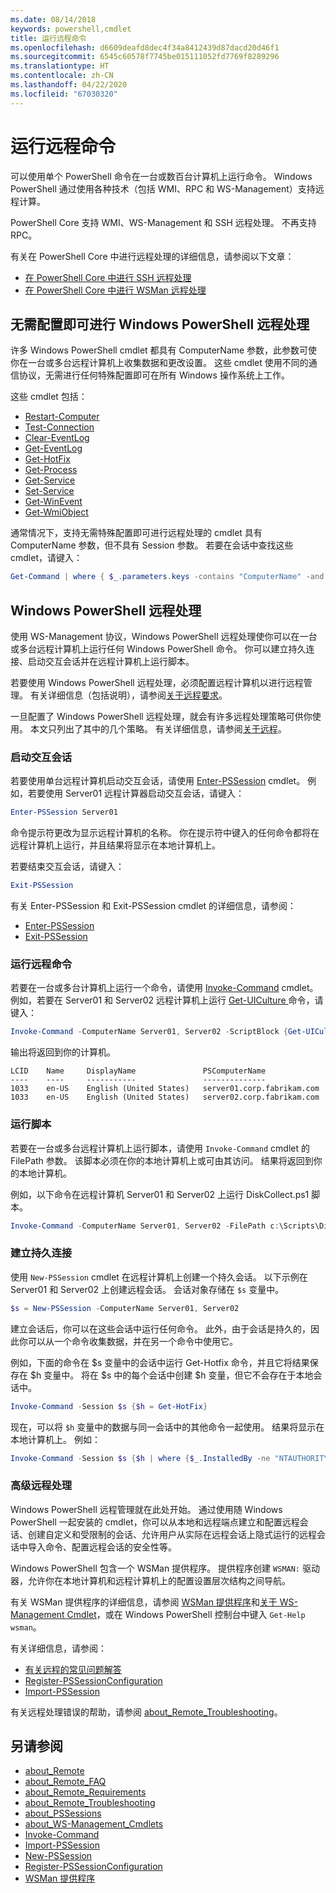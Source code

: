 ```yaml
---
ms.date: 08/14/2018
keywords: powershell,cmdlet
title: 运行远程命令
ms.openlocfilehash: d6609deafd8dec4f34a8412439d87dacd20d46f1
ms.sourcegitcommit: 6545c60578f7745be015111052fd7769f8289296
ms.translationtype: HT
ms.contentlocale: zh-CN
ms.lasthandoff: 04/22/2020
ms.locfileid: "67030320"
---
```

# <a name="running-remote-commands"></a>运行远程命令

可以使用单个 PowerShell 命令在一台或数百台计算机上运行命令。 Windows PowerShell 通过使用各种技术（包括 WMI、RPC 和 WS-Management）支持远程计算。

PowerShell Core 支持 WMI、WS-Management 和 SSH 远程处理。 不再支持 RPC。

有关在 PowerShell Core 中进行远程处理的详细信息，请参阅以下文章：

- [在 PowerShell Core 中进行 SSH 远程处理][ssh-remoting]
- [在 PowerShell Core 中进行 WSMan 远程处理][wsman-remoting]

## <a name="windows-powershell-remoting-without-configuration"></a>无需配置即可进行 Windows PowerShell 远程处理

许多 Windows PowerShell cmdlet 都具有 ComputerName 参数，此参数可使你在一台或多台远程计算机上收集数据和更改设置。 这些 cmdlet 使用不同的通信协议，无需进行任何特殊配置即可在所有 Windows 操作系统上工作。

这些 cmdlet 包括：

- [Restart-Computer](/powershell/module/microsoft.powershell.management/restart-computer)
- [Test-Connection](/powershell/module/microsoft.powershell.management/test-connection)
- [Clear-EventLog](/powershell/module/microsoft.powershell.management/clear-eventlog)
- [Get-EventLog](/powershell/module/microsoft.powershell.management/get-eventlog)
- [Get-HotFix](/powershell/module/microsoft.powershell.management/get-hotfix)
- [Get-Process](/powershell/module/microsoft.powershell.management/get-process)
- [Get-Service](/powershell/module/microsoft.powershell.management/get-service)
- [Set-Service](/powershell/module/microsoft.powershell.management/set-service)
- [Get-WinEvent](/powershell/module/microsoft.powershell.diagnostics/get-winevent)
- [Get-WmiObject](/powershell/module/microsoft.powershell.management/get-wmiobject)

通常情况下，支持无需特殊配置即可进行远程处理的 cmdlet 具有 ComputerName 参数，但不具有 Session 参数。 若要在会话中查找这些 cmdlet，请键入：

```powershell
Get-Command | where { $_.parameters.keys -contains "ComputerName" -and $_.parameters.keys -notcontains "Session"}
```

## <a name="windows-powershell-remoting"></a>Windows PowerShell 远程处理

使用 WS-Management 协议，Windows PowerShell 远程处理使你可以在一台或多台远程计算机上运行任何 Windows PowerShell 命令。 你可以建立持久连接、启动交互会话并在远程计算机上运行脚本。

若要使用 Windows PowerShell 远程处理，必须配置远程计算机以进行远程管理。
有关详细信息（包括说明），请参阅[关于远程要求](/powershell/module/microsoft.powershell.core/about/about_remote_requirements)。

一旦配置了 Windows PowerShell 远程处理，就会有许多远程处理策略可供你使用。
本文只列出了其中的几个策略。 有关详细信息，请参阅[关于远程](/powershell/module/microsoft.powershell.core/about/about_remote)。

### <a name="start-an-interactive-session"></a>启动交互会话

若要使用单台远程计算机启动交互会话，请使用 [Enter-PSSession](/powershell/module/microsoft.powershell.core/enter-pssession) cmdlet。
例如，若要使用 Server01 远程计算器启动交互会话，请键入：

```powershell
Enter-PSSession Server01
```

命令提示符更改为显示远程计算机的名称。 你在提示符中键入的任何命令都将在远程计算机上运行，并且结果将显示在本地计算机上。

若要结束交互会话，请键入：

```powershell
Exit-PSSession
```

有关 Enter-PSSession 和 Exit-PSSession cmdlet 的详细信息，请参阅：

- [Enter-PSSession](/powershell/module/microsoft.powershell.core/enter-pssession)
- [Exit-PSSession](/powershell/module/microsoft.powershell.core/exit-pssession)

### <a name="run-a-remote-command"></a>运行远程命令

若要在一台或多台计算机上运行一个命令，请使用 [Invoke-Command](/powershell/module/microsoft.powershell.core/invoke-command) cmdlet。 例如，若要在 Server01 和 Server02 远程计算机上运行 [Get-UICulture ](/powershell/module/microsoft.powershell.utility/get-uiculture) 命令，请键入：

```powershell
Invoke-Command -ComputerName Server01, Server02 -ScriptBlock {Get-UICulture}
```

输出将返回到你的计算机。

```output
LCID    Name     DisplayName               PSComputerName
----    ----     -----------               --------------
1033    en-US    English (United States)   server01.corp.fabrikam.com
1033    en-US    English (United States)   server02.corp.fabrikam.com
```

### <a name="run-a-script"></a>运行脚本

若要在一台或多台远程计算机上运行脚本，请使用 `Invoke-Command` cmdlet 的 FilePath 参数。 该脚本必须在你的本地计算机上或可由其访问。 结果将返回到你的本地计算机。

例如，以下命令在远程计算机 Server01 和 Server02 上运行 DiskCollect.ps1 脚本。

```powershell
Invoke-Command -ComputerName Server01, Server02 -FilePath c:\Scripts\DiskCollect.ps1
```

### <a name="establish-a-persistent-connection"></a>建立持久连接

使用 `New-PSSession` cmdlet 在远程计算机上创建一个持久会话。 以下示例在 Server01 和 Server02 上创建远程会话。 会话对象存储在 `$s` 变量中。

```powershell
$s = New-PSSession -ComputerName Server01, Server02
```

建立会话后，你可以在这些会话中运行任何命令。 此外，由于会话是持久的，因此你可以从一个命令收集数据，并在另一个命令中使用它。

例如，下面的命令在 $s 变量中的会话中运行 Get-Hotfix 命令，并且它将结果保存在 $h 变量中。 将在 $s 中的每个会话中创建 $h 变量，但它不会存在于本地会话中。

```powershell
Invoke-Command -Session $s {$h = Get-HotFix}
```

现在，可以将 `$h` 变量中的数据与同一会话中的其他命令一起使用。 结果将显示在本地计算机上。 例如：

```powershell
Invoke-Command -Session $s {$h | where {$_.InstalledBy -ne "NTAUTHORITY\SYSTEM"}}
```

### <a name="advanced-remoting"></a>高级远程处理

Windows PowerShell 远程管理就在此处开始。 通过使用随 Windows PowerShell 一起安装的 cmdlet，你可以从本地和远程端点建立和配置远程会话、创建自定义和受限制的会话、允许用户从实际在远程会话上隐式运行的远程会话中导入命令、配置远程会话的安全性等。

Windows PowerShell 包含一个 WSMan 提供程序。 提供程序创建 `WSMAN:` 驱动器，允许你在本地计算机和远程计算机上的配置设置层次结构之间导航。

有关 WSMan 提供程序的详细信息，请参阅 [WSMan 提供程序](https://technet.microsoft.com/library/dd819476.aspx)和[关于 WS-Management Cmdlet](/powershell/module/microsoft.powershell.core/about/about_ws-management_cmdlets)，或在 Windows PowerShell 控制台中键入 `Get-Help wsman`。

有关详细信息，请参阅：

- [有关远程的常见问题解答](https://technet.microsoft.com/library/dd315359.aspx)
- [Register-PSSessionConfiguration](https://go.microsoft.com/fwlink/?LinkId=821508)
- [Import-PSSession](https://go.microsoft.com/fwlink/?LinkId=821821)

有关远程处理错误的帮助，请参阅 [about_Remote_Troubleshooting](https://technet.microsoft.com/library/dd347642.aspx)。

## <a name="see-also"></a>另请参阅

- [about_Remote](https://technet.microsoft.com/library/9b4a5c87-9162-4adf-bdfe-fbc80b9b8970)
- [about_Remote_FAQ](https://technet.microsoft.com/library/e23702fd-9415-4a98-9975-390a4d3adc42)
- [about_Remote_Requirements](https://technet.microsoft.com/library/da213949-134c-4741-b307-81f4492ba1bd)
- [about_Remote_Troubleshooting](https://technet.microsoft.com/library/2f890148-8578-49ed-85ea-79a489dd6317)
- [about_PSSessions](https://technet.microsoft.com/library/7a9b4e0e-fa1b-47b0-92f6-6e2995d70acb)
- [about_WS-Management_Cmdlets](https://technet.microsoft.com/library/6ed3370a-ea10-45a5-9493-696aeace27ed)
- [Invoke-Command](/powershell/module/microsoft.powershell.core/invoke-command)
- [Import-PSSession](https://go.microsoft.com/fwlink/?LinkId=821821)
- [New-PSSession](https://go.microsoft.com/fwlink/?LinkId=821498)
- [Register-PSSessionConfiguration](https://go.microsoft.com/fwlink/?LinkId=821508)
- [WSMan 提供程序](https://technet.microsoft.com/library/66fe1241-e08f-49ca-832f-a84c33ca8735)

[wsman-remoting]: WSMan-Remoting-in-PowerShell-Core.md
[ssh-remoting]: SSH-Remoting-in-PowerShell-Core.md
